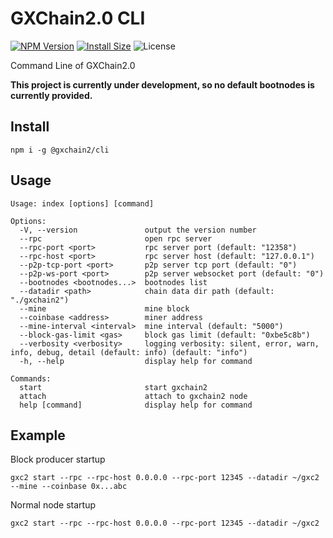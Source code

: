 # GXChain2.0 CLI

[![NPM Version](https://img.shields.io/npm/v/@gxchain2/cli)](https://www.npmjs.org/package/@gxchain2/cli)
[![Install Size](https://packagephobia.now.sh/badge?p=@gxchain2/cli)](https://packagephobia.now.sh/result?p=@gxchain2/cli)
![License](https://img.shields.io/npm/l/@gxchain2/cli)

Command Line of GXChain2.0

**This project is currently under development, so no default bootnodes is currently provided.**

## Install

```
npm i -g @gxchain2/cli
```

## Usage

```
Usage: index [options] [command]

Options:
  -V, --version               output the version number
  --rpc                       open rpc server
  --rpc-port <port>           rpc server port (default: "12358")
  --rpc-host <port>           rpc server host (default: "127.0.0.1")
  --p2p-tcp-port <port>       p2p server tcp port (default: "0")
  --p2p-ws-port <port>        p2p server websocket port (default: "0")
  --bootnodes <bootnodes...>  bootnodes list
  --datadir <path>            chain data dir path (default: "./gxchain2")
  --mine                      mine block
  --coinbase <address>        miner address
  --mine-interval <interval>  mine interval (default: "5000")
  --block-gas-limit <gas>     block gas limit (default: "0xbe5c8b")
  --verbosity <verbosity>     logging verbosity: silent, error, warn, info, debug, detail (default: info) (default: "info")
  -h, --help                  display help for command

Commands:
  start                       start gxchain2
  attach                      attach to gxchain2 node
  help [command]              display help for command
```

## Example

Block producer startup

```
gxc2 start --rpc --rpc-host 0.0.0.0 --rpc-port 12345 --datadir ~/gxc2 --mine --coinbase 0x...abc
```

Normal node startup

```
gxc2 start --rpc --rpc-host 0.0.0.0 --rpc-port 12345 --datadir ~/gxc2
```